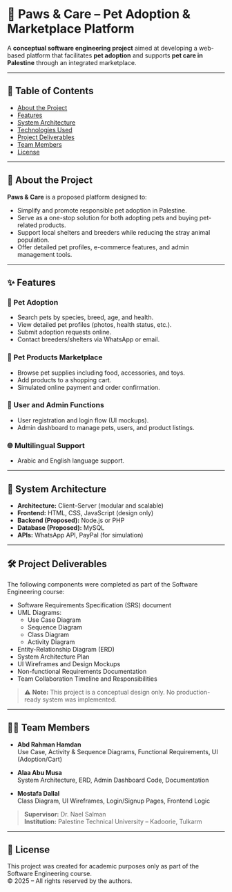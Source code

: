 # 🐾 Paws & Care – Pet Adoption & Marketplace Platform

A **conceptual software engineering project** aimed at developing a web-based platform that facilitates **pet adoption** and supports **pet care in Palestine** through an integrated marketplace.

---

## 📌 Table of Contents
- [About the Project](#about-the-project)
- [Features](#features)
- [System Architecture](#system-architecture)
- [Technologies Used](#technologies-used)
- [Project Deliverables](#project-deliverables)
- [Team Members](#team-members)
- [License](#license)

---

## 📖 About the Project

**Paws & Care** is a proposed platform designed to:

- Simplify and promote responsible pet adoption in Palestine.
- Serve as a one-stop solution for both adopting pets and buying pet-related products.
- Support local shelters and breeders while reducing the stray animal population.
- Offer detailed pet profiles, e-commerce features, and admin management tools.

---

## ✨ Features

### 🐶 Pet Adoption
- Search pets by species, breed, age, and health.
- View detailed pet profiles (photos, health status, etc.).
- Submit adoption requests online.
- Contact breeders/shelters via WhatsApp or email.

### 🛒 Pet Products Marketplace
- Browse pet supplies including food, accessories, and toys.
- Add products to a shopping cart.
- Simulated online payment and order confirmation.

### 👤 User and Admin Functions
- User registration and login flow (UI mockups).
- Admin dashboard to manage pets, users, and product listings.

### 🌐 Multilingual Support
- Arabic and English language support.

---

## 🧱 System Architecture

- **Architecture:** Client–Server (modular and scalable)
- **Frontend:** HTML, CSS, JavaScript (design only)
- **Backend (Proposed):** Node.js or PHP
- **Database (Proposed):** MySQL
- **APIs:** WhatsApp API, PayPal (for simulation)

---

## 🛠 Project Deliverables

The following components were completed as part of the Software Engineering course:

- Software Requirements Specification (SRS) document  
- UML Diagrams:
  - Use Case Diagram
  - Sequence Diagram
  - Class Diagram
  - Activity Diagram  
- Entity-Relationship Diagram (ERD)  
- System Architecture Plan  
- UI Wireframes and Design Mockups  
- Non-functional Requirements Documentation  
- Team Collaboration Timeline and Responsibilities  

> ⚠️ **Note:** This project is a conceptual design only. No production-ready system was implemented.

---

## 👨‍💻 Team Members

- **Abd Rahman Hamdan**  
  Use Case, Activity & Sequence Diagrams, Functional Requirements, UI (Adoption/Cart)

- **Alaa Abu Musa**  
  System Architecture, ERD, Admin Dashboard Code, Documentation

- **Mostafa Dallal**  
  Class Diagram, UI Wireframes, Login/Signup Pages, Frontend Logic

> **Supervisor:** Dr. Nael Salman  
> **Institution:** Palestine Technical University – Kadoorie, Tulkarm

---

## 📄 License

This project was created for academic purposes only as part of the Software Engineering course.  
© 2025 – All rights reserved by the authors.
